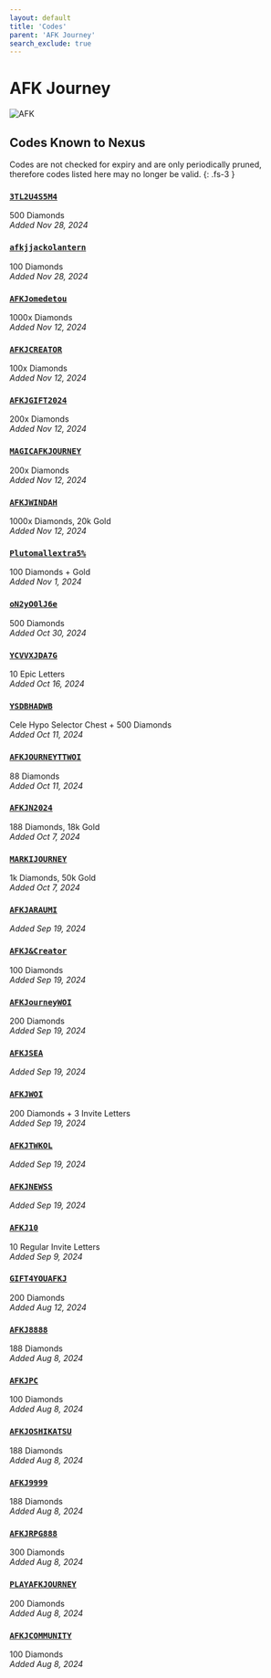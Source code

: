 ```yaml
---
layout: default
title: 'Codes'
parent: 'AFK Journey'
search_exclude: true
---
```


# AFK Journey

![AFK](https://cdn.discordapp.com/emojis/1264987657306509384.png)

## Codes Known to Nexus

Codes are not checked for expiry and are only periodically pruned, therefore codes listed here may no longer be valid.
{: .fs-3 }

### [`3TL2U4S5M4`](https://clipboard.nexus-codes.app/?copy=3TL2U4S5M4)

500 Diamonds<br />*Added Nov 28, 2024*

### [`afkjjackolantern`](https://clipboard.nexus-codes.app/?copy=afkjjackolantern)

100 Diamonds<br />*Added Nov 28, 2024*

### [`AFKJomedetou`](https://clipboard.nexus-codes.app/?copy=AFKJomedetou)

1000x Diamonds<br />*Added Nov 12, 2024*

### [`AFKJCREATOR`](https://clipboard.nexus-codes.app/?copy=AFKJCREATOR)

100x Diamonds<br />*Added Nov 12, 2024*

### [`AFKJGIFT2024`](https://clipboard.nexus-codes.app/?copy=AFKJGIFT2024)

200x Diamonds<br />*Added Nov 12, 2024*

### [`MAGICAFKJOURNEY`](https://clipboard.nexus-codes.app/?copy=MAGICAFKJOURNEY)

200x Diamonds<br />*Added Nov 12, 2024*

### [`AFKJWINDAH`](https://clipboard.nexus-codes.app/?copy=AFKJWINDAH)

1000x Diamonds, 20k Gold<br />*Added Nov 12, 2024*

### [`Plutomallextra5%`](https://clipboard.nexus-codes.app/?copy=Plutomallextra5%25)

100 Diamonds + Gold<br />*Added Nov 1, 2024*

### [`oN2yO0lJ6e`](https://clipboard.nexus-codes.app/?copy=oN2yO0lJ6e)

500 Diamonds<br />*Added Oct 30, 2024*

### [`YCVVXJDA7G`](https://clipboard.nexus-codes.app/?copy=YCVVXJDA7G)

10 Epic Letters<br />*Added Oct 16, 2024*

### [`YSDBHADWB`](https://clipboard.nexus-codes.app/?copy=YSDBHADWB)

Cele Hypo Selector Chest + 500 Diamonds<br />*Added Oct 11, 2024*

### [`AFKJOURNEYTTWOI`](https://clipboard.nexus-codes.app/?copy=AFKJOURNEYTTWOI)

88 Diamonds<br />*Added Oct 11, 2024*

### [`AFKJN2024`](https://clipboard.nexus-codes.app/?copy=AFKJN2024)

188 Diamonds, 18k Gold<br />*Added Oct 7, 2024*

### [`MARKIJOURNEY`](https://clipboard.nexus-codes.app/?copy=MARKIJOURNEY)

1k Diamonds, 50k Gold<br />*Added Oct 7, 2024*

### [`AFKJARAUMI`](https://clipboard.nexus-codes.app/?copy=AFKJARAUMI)

*Added Sep 19, 2024*

### [`AFKJ&Creator`](https://clipboard.nexus-codes.app/?copy=AFKJ%26Creator)

100 Diamonds<br />*Added Sep 19, 2024*

### [`AFKJourneyWOI`](https://clipboard.nexus-codes.app/?copy=AFKJourneyWOI)

200 Diamonds<br />*Added Sep 19, 2024*

### [`AFKJSEA`](https://clipboard.nexus-codes.app/?copy=AFKJSEA)

*Added Sep 19, 2024*

### [`AFKJWOI`](https://clipboard.nexus-codes.app/?copy=AFKJWOI)

200 Diamonds + 3 Invite Letters<br />*Added Sep 19, 2024*

### [`AFKJTWKOL`](https://clipboard.nexus-codes.app/?copy=AFKJTWKOL)

*Added Sep 19, 2024*

### [`AFKJNEWSS`](https://clipboard.nexus-codes.app/?copy=AFKJNEWSS)

*Added Sep 19, 2024*

### [`AFKJ10`](https://clipboard.nexus-codes.app/?copy=AFKJ10)

10 Regular Invite Letters<br />*Added Sep 9, 2024*

### [`GIFT4YOUAFKJ`](https://clipboard.nexus-codes.app/?copy=GIFT4YOUAFKJ)

200 Diamonds<br />*Added Aug 12, 2024*

### [`AFKJ8888`](https://clipboard.nexus-codes.app/?copy=AFKJ8888)

188 Diamonds<br />*Added Aug 8, 2024*

### [`AFKJPC`](https://clipboard.nexus-codes.app/?copy=AFKJPC)

100 Diamonds<br />*Added Aug 8, 2024*

### [`AFKJOSHIKATSU`](https://clipboard.nexus-codes.app/?copy=AFKJOSHIKATSU)

188 Diamonds<br />*Added Aug 8, 2024*

### [`AFKJ9999`](https://clipboard.nexus-codes.app/?copy=AFKJ9999)

188 Diamonds<br />*Added Aug 8, 2024*

### [`AFKJRPG888`](https://clipboard.nexus-codes.app/?copy=AFKJRPG888)

300 Diamonds<br />*Added Aug 8, 2024*

### [`PLAYAFKJOURNEY`](https://clipboard.nexus-codes.app/?copy=PLAYAFKJOURNEY)

200 Diamonds<br />*Added Aug 8, 2024*

### [`AFKJCOMMUNITY`](https://clipboard.nexus-codes.app/?copy=AFKJCOMMUNITY)

100 Diamonds<br />*Added Aug 8, 2024*